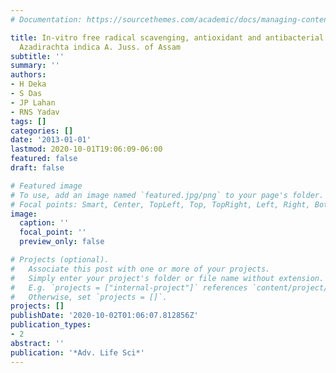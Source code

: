 ```yaml
---
# Documentation: https://sourcethemes.com/academic/docs/managing-content/

title: In-vitro free radical scavenging, antioxidant and antibacterial activity of
  Azadirachta indica A. Juss. of Assam
subtitle: ''
summary: ''
authors:
- H Deka
- S Das
- JP Lahan
- RNS Yadav
tags: []
categories: []
date: '2013-01-01'
lastmod: 2020-10-01T19:06:09-06:00
featured: false
draft: false

# Featured image
# To use, add an image named `featured.jpg/png` to your page's folder.
# Focal points: Smart, Center, TopLeft, Top, TopRight, Left, Right, BottomLeft, Bottom, BottomRight.
image:
  caption: ''
  focal_point: ''
  preview_only: false

# Projects (optional).
#   Associate this post with one or more of your projects.
#   Simply enter your project's folder or file name without extension.
#   E.g. `projects = ["internal-project"]` references `content/project/deep-learning/index.md`.
#   Otherwise, set `projects = []`.
projects: []
publishDate: '2020-10-02T01:06:07.812856Z'
publication_types:
- 2
abstract: ''
publication: '*Adv. Life Sci*'
---
```

